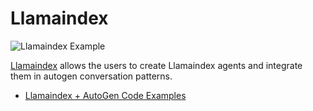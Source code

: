 # Llamaindex

![Llamaindex Example](img/ecosystem-llamaindex.png)

[Llamaindex](https://www.llamaindex.ai/) allows the users to create Llamaindex agents and integrate them in autogen conversation patterns.

- [Llamaindex + AutoGen Code Examples](https://github.com/SuperDappAI/superdappstudio/blob/0.2/notebook/agentchat_group_chat_with_llamaindex_agents.ipynb)
